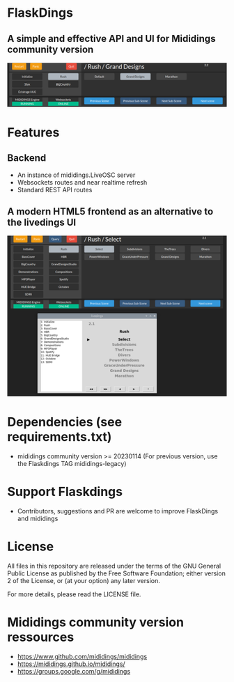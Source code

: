 # FlaskDings
## A simple and effective API and UI for Mididings community version
<img src="/doc/flaskdings.png" />

# Features
## Backend
* An instance of mididings.LiveOSC server
* Websockets routes and near realtime refresh
* Standard REST API routes
## A modern HTML5 frontend as an alternative to the livedings UI
<img src="/doc/flaskdings-vs-livedings.png" />

# Dependencies (see requirements.txt)
* mididings community version >= 20230114 (For previous version, use the Flaskdings TAG mididings-legacy)

# Support Flaskdings
* Contributors, suggestions and PR are welcome to improve FlaskDings and mididings

# License
All files in this repository are released under the terms of the GNU
General Public License as published by the Free Software Foundation;
either version 2 of the License, or (at your option) any later version.

For more details, please read the LICENSE file.

# Mididings community version ressources
* https://www.github.com/mididings/mididings
* https://mididings.github.io/mididings/
* https://groups.google.com/g/mididings
